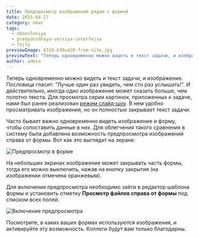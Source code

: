 ```yaml
---
title: Предпросмотр изображений рядом с формой
date: 2015-04-27
category: news
tags:
  - obnovleniya
  - predydushhaya-versiya-interfejsa
  - fajly
previewImage: 6310-630x420-from-site.jpg
previewText: "Теперь одновременно можно видеть и текст задачи, и изображение. Пословица гласит: \"Лучше один раз увидеть, чем сто раз услышать!\". И действительно, иногда одно изображение может сказать больше, чем полотно текста. Для просмотра серии картинок, приложенных к задаче, нами был ранее реализован режим слайд-шоу. В нем удобно просматривать изображения, но он полностью закрывает текст задачи."
author: admin
---
```

Теперь одновременно можно видеть и текст задачи, и изображение.  Пословица гласит: "Лучше один раз увидеть, чем сто раз услышать!". И действительно, иногда одно изображение может сказать больше, чем полотно текста. Для просмотра серии картинок, приложенных к задаче, нами был ранее реализован [режим слайд-шоу](https://pyrus.com/ru/blog/2014/01/prosmatrivajte-vlozhennye-izobrazheniya-v-vide-slajd-shou.html "Просматривайте вложенные изображения в виде слайд-шоу"). В нем удобно просматривать изображения, но он полностью закрывает текст задачи.

Часто бывает важно одновременно видеть изображение и форму, чтобы сопоставить данные в них. Для облегчения такого сравнения в систему была добавлена возможность предпросмотра изображений справа от формы. Вот как это выглядит на экране:

![Предпросмотр в форме](Predprosmotr-v-forme.webp)

На небольших экранах изображение может закрывать часть формы, тогда его можно выключить, нажав на кнопку закрытия (на изображении отмечена оранжевым).

Для включения предпросмотра необходимо зайти в редактор шаблона формы и установить отметку **Просмотр файлов справа от формы** под списком всех полей.

![Включение предпросмотра](Vklyuchenie-predprosmotra.webp)

Посмотрите, в каких ваших формах используются изображения, и активируйте эту возможность. Коллеги будут вам только благодарны.